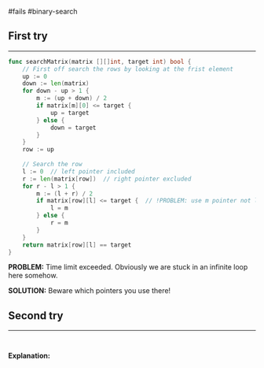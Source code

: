 #fails 
#binary-search 
## First try
___
```go
func searchMatrix(matrix [][]int, target int) bool {
    // First off search the rows by looking at the frist element
    up := 0
    down := len(matrix)
    for down - up > 1 {
        m := (up + down) / 2
        if matrix[m][0] <= target {
            up = target
        } else {
            down = target
        }
    }
    row := up
    
    // Search the row
    l := 0  // left pointer included
    r := len(matrix[row])  // right pointer excluded
    for r - l > 1 {
        m := (l + r) / 2
        if matrix[row][l] <= target {  // !PROBLEM: use m pointer not l
            l = m
        } else {
            r = m
        }
    }
    return matrix[row][l] == target
}   


```

**PROBLEM:** Time limit exceeded. Obviously we are stuck in an infinite loop here somehow.

**SOLUTION:** Beware which pointers you use there!



## Second try
____
```go



```

**Explanation:**
